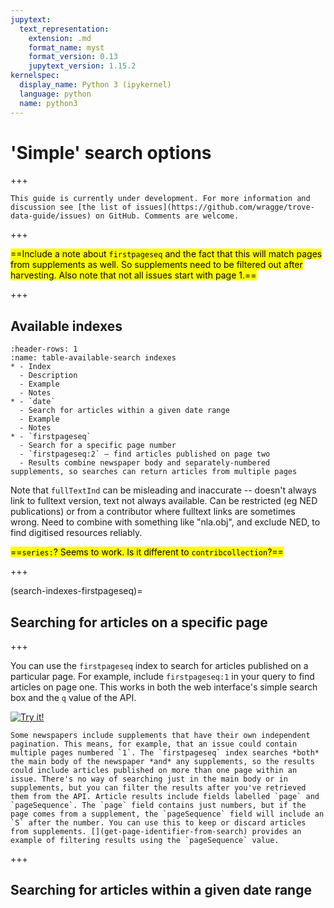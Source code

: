 ```yaml
---
jupytext:
  text_representation:
    extension: .md
    format_name: myst
    format_version: 0.13
    jupytext_version: 1.15.2
kernelspec:
  display_name: Python 3 (ipykernel)
  language: python
  name: python3
---
```


# 'Simple' search options

+++

```{attention}
This guide is currently under development. For more information and discussion see [the list of issues](https://github.com/wragge/trove-data-guide/issues) on GitHub. Comments are welcome.
```

+++

<mark>==Include a note about `firstpageseq` and the fact that this will match pages from supplements as well. So supplements need to be filtered out after harvesting. Also note that not all issues start with page 1.==</mark>

+++

## Available indexes

```{list-table} Available search indexes
:header-rows: 1
:name: table-available-search indexes
* - Index
  - Description
  - Example
  - Notes
* - `date`
  - Search for articles within a given date range
  - Example
  - Notes
* - `firstpageseq`
  - Search for a specific page number
  - `firstpageseq:2` – find articles published on page two
  - Results combine newspaper body and separately-numbered supplements, so searches can return articles from multiple pages
```

Note that `fullTextInd` can be misleading and inaccurate -- doesn't always link to fulltext version, text not always available. Can be restricted (eg NED publications) or from a contributor where fulltext links are sometimes wrong. Need to combine with something like "nla.obj", and exclude NED, to find digitised resources reliably.

<mark>==`series:`? Seems to work. Is it different to `contribcollection`?==</mark>

+++

(search-indexes-firstpageseq)=
## Searching for articles on a specific page

+++

You can use the `firstpageseq` index to search for articles published on a particular page. For example, include `firstpageseq:1` in your query to find articles on page one. This works in both the web interface's simple search box and the `q` value of the API.

[![Try it!](https://troveconsole.herokuapp.com/static/img/try-trove-api-console.svg)](https://troveconsole.herokuapp.com/v3/?url=https%3A//api.trove.nla.gov.au/v3/result%3Fq%3Dfirstpageseq%3A1%26category%3Dnewspaper%26encoding%3Djson&comment=)

```{warning}
Some newspapers include supplements that have their own independent pagination. This means, for example, that an issue could contain multiple pages numbered `1`. The `firstpageseq` index searches *both* the main body of the newspaper *and* any supplements, so the results could include articles published on more than one page within an issue. There's no way of searching just in the main body or in supplements, but you can filter the results after you've retrieved them from the API. Article results include fields labelled `page` and `pageSequence`. The `page` field contains just numbers, but if the page comes from a supplement, the `pageSequence` field will include an `S` after the number. You can use this to keep or discard articles from supplements. [](get-page-identifier-from-search) provides an example of filtering results using the `pageSequence` value.
```

+++

## Searching for articles within a given date range

```{code-cell} ipython3

```
